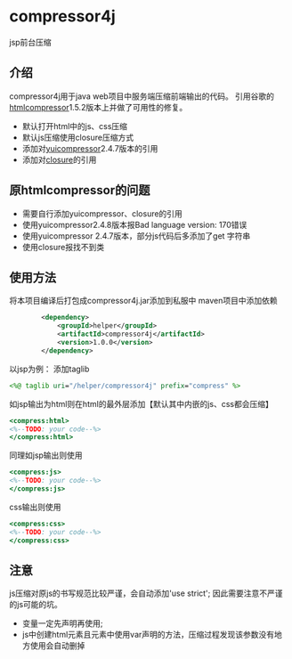 compressor4j
============

jsp前台压缩

介绍
-----

compressor4j用于java web项目中服务端压缩前端输出的代码。
引用谷歌的[htmlcompressor](http://code.google.com/p/htmlcompressor/)1.5.2版本上并做了可用性的修复。
* 默认打开html中的js、css压缩
* 默认js压缩使用closure压缩方式
* 添加对[yuicompressor](https://github.com/yui/yuicompressor)2.4.7版本的引用
* 添加对[closure](https://developers.google.com/closure/compiler/)的引用

原htmlcompressor的问题
-----------------------

* 需要自行添加yuicompressor、closure的引用
* 使用yuicompressor2.4.8版本报Bad language version: 170错误
* 使用yuicompressor 2.4.7版本，部分js代码后多添加了get 字符串
* 使用closure报找不到类


使用方法
---------

将本项目编译后打包成compressor4j.jar添加到私服中
maven项目中添加依赖
```xml
		<dependency>
			<groupId>helper</groupId>
			<artifactId>compressor4j</artifactId>
			<version>1.0.0</version>
		</dependency>
```
以jsp为例：
添加taglib
```jsp
<%@ taglib uri="/helper/compressor4j" prefix="compress" %>
```
如jsp输出为html则在html的最外层添加【默认其中内嵌的js、css都会压缩】
```jsp
<compress:html>
<%--TODO: your code--%>
</compress:html>
```
同理如jsp输出则使用
```jsp
<compress:js>
<%--TODO: your code--%>
</compress:js>
```
css输出则使用
```jsp
<compress:css>
<%--TODO: your code--%>
</compress:css>
```
注意
----
js压缩对原js的书写规范比较严谨，会自动添加'use strict';
因此需要注意不严谨的js可能的坑。
* 变量一定先声明再使用;
* js中创建html元素且元素中使用var声明的方法，压缩过程发现该参数没有地方使用会自动删掉

